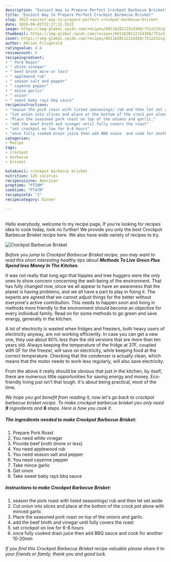 ```yaml
---
description: "Easiest Way to Prepare Perfect Crockpot Barbecue Brisket"
title: "Easiest Way to Prepare Perfect Crockpot Barbecue Brisket"
slug: 1022-easiest-way-to-prepare-perfect-crockpot-barbecue-brisket
date: 2020-09-01T22:17:21.352Z
image: https://img-global.cpcdn.com/recipes/6011628112314368/751x532cq70/crockpot-barbecue-brisket-recipe-main-photo.jpg
thumbnail: https://img-global.cpcdn.com/recipes/6011628112314368/751x532cq70/crockpot-barbecue-brisket-recipe-main-photo.jpg
cover: https://img-global.cpcdn.com/recipes/6011628112314368/751x532cq70/crockpot-barbecue-brisket-recipe-main-photo.jpg
author: Adrian Fitzgerald
ratingvalue: 4.4
reviewcount: 5
recipeingredient:
- " Pork Roast"
- " white vinegar"
- " beef broth more or less"
- " applewood rub"
- " season salt and pepper"
- " cayenne pepper"
- " mince garlic"
- " onion"
- " sweet baby rays bbq sauce"
recipeinstructions:
- "season the pork roast with listed seasonings/ rub and then let set aside"
- "Cut onion into slices and place at the bottom of the crock pot alone with minced garlic"
- "Place the seasoned pork roast on top of the onions and garlic."
- "add the beef broth and vinegar until fully covers the roast"
- "set crockpot on low for 6-8 hours"
- "once fully cooked drain juice then add BBQ sauce  and cook for another 10-20min"
categories:
- Recipe
tags:
- crockpot
- barbecue
- brisket

katakunci: crockpot barbecue brisket 
nutrition: 120 calories
recipecuisine: American
preptime: "PT20M"
cooktime: "PT47M"
recipeyield: "2"
recipecategory: Dinner

---
```

<br>
Hello everybody, welcome to my recipe page, If you're looking for recipes idea to cook today, look no further! We provide you only the best Crockpot Barbecue Brisket recipe here. We also have wide variety of recipes to try.
<br>


![Crockpot Barbecue Brisket](https://img-global.cpcdn.com/recipes/6011628112314368/751x532cq70/crockpot-barbecue-brisket-recipe-main-photo.jpg)

<i>Before you jump to Crockpot Barbecue Brisket recipe, you may want to read this short interesting healthy tips about 
<strong>Methods To Live Green Plus Spend less Money In The Kitchen</strong>.</i>
</br>

It was not really that long ago that hippies and tree huggers were the only ones to show concern concerning the well-being of the environment. That has fully changed now, since we all appear to have an awareness that the planet is having problems, and we all have a part to play in fixing it. The experts are agreed that we cannot adjust things for the better without everyone's active contribution. This needs to happen soon and living in methods more friendly to the environment should become an objective for every individual family. Read on for some methods to go green and save energy, generally in the kitchen.

A lot of electricity is wasted when fridges and freezers, both heavy users of electricity anyway, are not working efficiently. In case you can get a new one, they use about 60% less than the old versions that are more than ten years old. Always keeping the temperature of the fridge at 37F, coupled with 0F for the freezer, will save on electricity, while keeping food at the correct temperature. Checking that the condenser is actually clean, which means that the motor needs to work less regularly, will also save electricity.

From the above it really should be obvious that just in the kitchen, by itself, there are numerous little opportunities for saving energy and money. Eco-friendly living just isn't that tough. It's about being practical, most of the time.


<i>We hope you got benefit from reading it, now let's go back to crockpot barbecue brisket recipe. To make crockpot barbecue brisket you only need <strong>9</strong> ingredients and <strong>6</strong> steps. Here is how you cook it.
</i>

##### The ingredients needed to make Crockpot Barbecue Brisket:

1. Prepare  Pork Roast
1. You need  white vinegar
1. Provide  beef broth (more or less)
1. You need  applewood rub
1. You need  season salt and pepper
1. You need  cayenne pepper
1. Take  mince garlic
1. Get  onion
1. Take  sweet baby rays bbq sauce


##### Instructions to make Crockpot Barbecue Brisket:

1. season the pork roast with listed seasonings/ rub and then let set aside
1. Cut onion into slices and place at the bottom of the crock pot alone with minced garlic
1. Place the seasoned pork roast on top of the onions and garlic.
1. add the beef broth and vinegar until fully covers the roast
1. set crockpot on low for 6-8 hours
1. once fully cooked drain juice then add BBQ sauce  and cook for another 10-20min


<i>If you find this Crockpot Barbecue Brisket recipe valuable please share it to your friends or family, thank you and good luck.</i>
